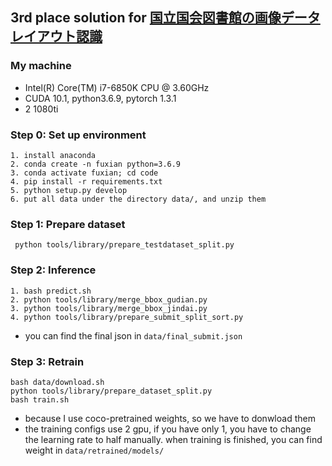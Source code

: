 ## 3rd place solution for [国立国会図書館の画像データレイアウト認識](https://signate.jp/competitions/218)

### My machine 
  * Intel(R) Core(TM) i7-6850K CPU @ 3.60GHz
  * CUDA  10.1, python3.6.9, pytorch 1.3.1
  * 2 1080ti
  

### Step 0: Set up environment
```
1. install anaconda
2. conda create -n fuxian python=3.6.9
3. conda activate fuxian; cd code
4. pip install -r requirements.txt
5. python setup.py develop
6. put all data under the directory data/, and unzip them
```

### Step 1: Prepare dataset

  ```
   python tools/library/prepare_testdataset_split.py
  ```

### Step 2: Inference 
```
1. bash predict.sh
2. python tools/library/merge_bbox_gudian.py
3. python tools/library/merge_bbox_jindai.py 
4. python tools/library/prepare_submit_split_sort.py
```
* you can find the final json in `data/final_submit.json`
### Step 3: Retrain
```
bash data/download.sh
python tools/library/prepare_dataset_split.py
bash train.sh
```
* because I use coco-pretrained weights, so we have to donwload them 
* the training configs use 2 gpu, if you have only 1, you have to change the learning rate to half manually. when training is finished, you can find weight in `data/retrained/models/`



